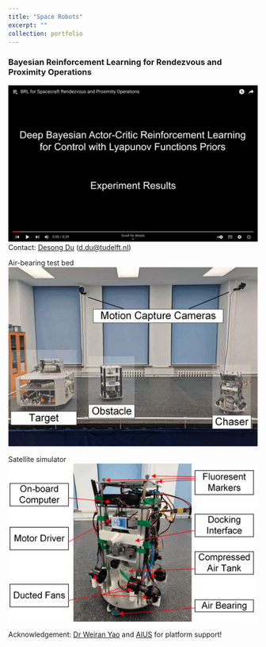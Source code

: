 ```yaml
---
title: "Space Robots"
excerpt: ""
collection: portfolio
---
```


###  Bayesian Reinforcement Learning for Rendezvous and Proximity Operations

[![Watch the video](/images/space_robot_youtube2.png)](https://www.youtube.com/playlist?list=PLPE5-2sIdTlgU1CIqZVtBp1PhUg9SD1qM)
Contact: [Desong Du](https://scholar.google.com/citations?user=8P1k52MAAAAJ&hl=en) (d.du@tudelft.nl)

Air-bearing test bed
<img src='/images/space_overview2.png'> 

Satellite simulator
<img src='/images/space_spacecraft.png'>

Acknowledgement: [Dr Weiran Yao](https://scholar.google.com/citations?user=4urvR3YAAAAJ&hl=en) and [AIUS](http://aius.hit.edu.cn/) for platform support!





